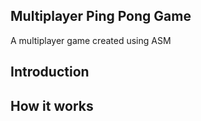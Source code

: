 ## Multiplayer Ping Pong Game
A multiplayer game created using ASM

## Introduction

## How it works